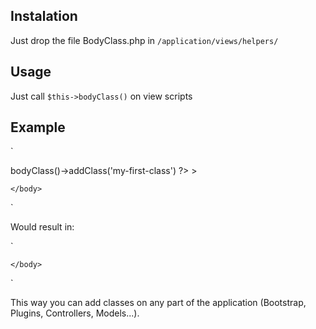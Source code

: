 Instalation
----------------
Just drop the file BodyClass.php in `/application/views/helpers/`


Usage
----------------
Just call `$this->bodyClass()` on view scripts

Example
----------------
`
<html>
	<head>
		<title>Some Title</title>
	</head>
	<body <?php echo $this->bodyClass()->addClass('my-first-class') ?> >
	
	</body>
</html>
`

Would result in:

`
<html>
	<head>
		<title>Some Title</title>
	</head>
	<body class="my-first-class" >
	
	</body>
</html>
`

This way you can add classes on any part of the application (Bootstrap, Plugins, Controllers, Models...).